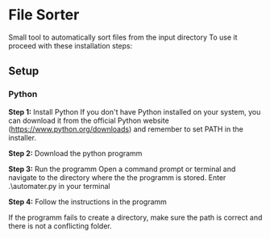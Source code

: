 # File Sorter
Small tool to automatically sort files from the input directory
To use it proceed with these installation steps:

## Setup

### Python
**Step 1:** Install Python
If you don't have Python installed on your system, you can download it from the official Python website (https://www.python.org/downloads) and remember to set PATH in the installer.

**Step 2:** Download the python programm

**Step 3:** Run the programm
Open a command prompt or terminal and navigate to the directory where the the programm is stored.
Enter .\automater.py in your terminal

**Step 4:** Follow the instructions in the programm

If the programm fails to create a directory, make sure the path is correct and there is not a conflicting folder.
